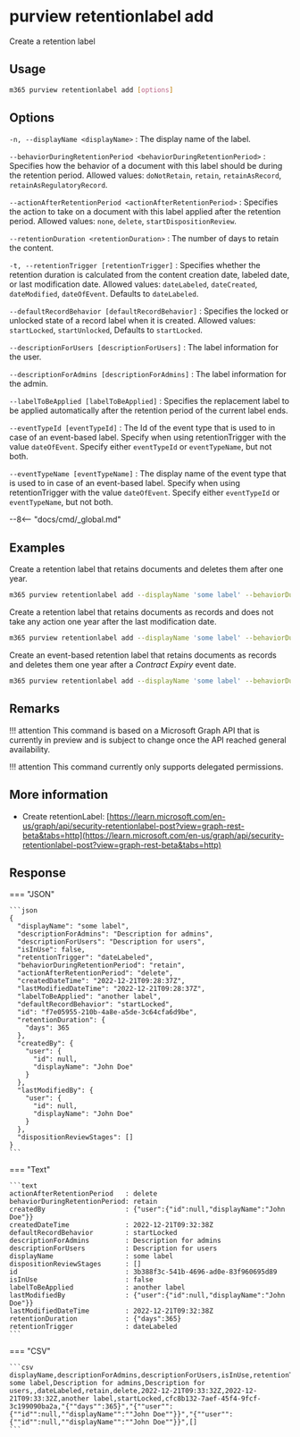 # purview retentionlabel add

Create a retention label

## Usage

```sh
m365 purview retentionlabel add [options]
```

## Options

`-n, --displayName <displayName>`
: The display name of the label.

`--behaviorDuringRetentionPeriod <behaviorDuringRetentionPeriod>`
: Specifies how the behavior of a document with this label should be during the retention period. Allowed values: `doNotRetain`, `retain`, `retainAsRecord`, `retainAsRegulatoryRecord`.

`--actionAfterRetentionPeriod <actionAfterRetentionPeriod>`
: Specifies the action to take on a document with this label applied after the retention period. Allowed values: `none`, `delete`, `startDispositionReview`.

`--retentionDuration <retentionDuration>`
: The number of days to retain the content.

`-t, --retentionTrigger [retentionTrigger]`
: Specifies whether the retention duration is calculated from the content creation date, labeled date, or last modification date. Allowed values: `dateLabeled`, `dateCreated`, `dateModified`, `dateOfEvent`. Defaults to `dateLabeled`.

`--defaultRecordBehavior [defaultRecordBehavior]`
: Specifies the locked or unlocked state of a record label when it is created. Allowed values: `startLocked`, `startUnlocked`, Defaults to `startLocked`.

`--descriptionForUsers [descriptionForUsers]`
: The label information for the user.

`--descriptionForAdmins [descriptionForAdmins]`
: The label information for the admin.

`--labelToBeApplied [labelToBeApplied]`
: Specifies the replacement label to be applied automatically after the retention period of the current label ends.

`--eventTypeId [eventTypeId]`
: The Id of the event type that is used to in case of an event-based label. Specify when using retentionTrigger with the value `dateOfEvent`. Specify either `eventTypeId` or `eventTypeName`, but not both.

`--eventTypeName [eventTypeName]`
:	The display name of the event type that is used to in case of an event-based label. Specify when using retentionTrigger with the value `dateOfEvent`. Specify either `eventTypeId` or `eventTypeName`, but not both.

--8<-- "docs/cmd/_global.md"

## Examples

Create a retention label that retains documents and deletes them after one year.

```sh
m365 purview retentionlabel add --displayName 'some label' --behaviorDuringRetentionPeriod retain --actionAfterRetentionPeriod delete --retentionDuration 365
```

Create a retention label that retains documents as records and does not take any action one year after the last modification date.

```sh
m365 purview retentionlabel add --displayName 'some label' --behaviorDuringRetentionPeriod retainAsRecord --actionAfterRetentionPeriod none --retentionDuration 365 --retentionTrigger dateModified
```

Create an event-based retention label that retains documents as records and deletes them one year after a _Contract Expiry_ event date.

```sh
m365 purview retentionlabel add --displayName 'some label' --behaviorDuringRetentionPeriod retain --actionAfterRetentionPeriod delete --retentionDuration 365 --retentionTrigger dateOfEvent --eventTypeName "Contract Expiry"
```

## Remarks

!!! attention
    This command is based on a Microsoft Graph API that is currently in preview and is subject to change once the API reached general availability.

!!! attention
    This command currently only supports delegated permissions.

## More information

- Create retentionLabel: [https://learn.microsoft.com/en-us/graph/api/security-retentionlabel-post?view=graph-rest-beta&tabs=http](https://learn.microsoft.com/en-us/graph/api/security-retentionlabel-post?view=graph-rest-beta&tabs=http)

## Response

=== "JSON"

    ```json
    {
      "displayName": "some label",
      "descriptionForAdmins": "Description for admins",
      "descriptionForUsers": "Description for users",
      "isInUse": false,
      "retentionTrigger": "dateLabeled",
      "behaviorDuringRetentionPeriod": "retain",
      "actionAfterRetentionPeriod": "delete",
      "createdDateTime": "2022-12-21T09:28:37Z",
      "lastModifiedDateTime": "2022-12-21T09:28:37Z",
      "labelToBeApplied": "another label",
      "defaultRecordBehavior": "startLocked",
      "id": "f7e05955-210b-4a8e-a5de-3c64cfa6d9be",
      "retentionDuration": {
        "days": 365
      },
      "createdBy": {
        "user": {
          "id": null,
          "displayName": "John Doe"
        }
      },
      "lastModifiedBy": {
        "user": {
          "id": null,
          "displayName": "John Doe"
        }
      },
      "dispositionReviewStages": []
    }
    ```

=== "Text"

    ```text
    actionAfterRetentionPeriod   : delete
    behaviorDuringRetentionPeriod: retain
    createdBy                    : {"user":{"id":null,"displayName":"John Doe"}}
    createdDateTime              : 2022-12-21T09:32:38Z
    defaultRecordBehavior        : startLocked
    descriptionForAdmins         : Description for admins
    descriptionForUsers          : Description for users
    displayName                  : some label
    dispositionReviewStages      : []
    id                           : 3b388f3c-541b-4696-ad0e-83f960695d89
    isInUse                      : false
    labelToBeApplied             : another label
    lastModifiedBy               : {"user":{"id":null,"displayName":"John Doe"}}
    lastModifiedDateTime         : 2022-12-21T09:32:38Z
    retentionDuration            : {"days":365}
    retentionTrigger             : dateLabeled
    ```

=== "CSV"

    ```csv
    displayName,descriptionForAdmins,descriptionForUsers,isInUse,retentionTrigger,behaviorDuringRetentionPeriod,actionAfterRetentionPeriod,createdDateTime,lastModifiedDateTime,labelToBeApplied,defaultRecordBehavior,id,retentionDuration,createdBy,lastModifiedBy,dispositionReviewStages
    some label,Description for admins,Description for users,,dateLabeled,retain,delete,2022-12-21T09:33:32Z,2022-12-21T09:33:32Z,another label,startLocked,cfc8b132-7aef-45f4-9fcf-3c199090ba2a,"{""days"":365}","{""user"":{""id"":null,""displayName"":""John Doe""}}","{""user"":{""id"":null,""displayName"":""John Doe""}}",[]
    ```
